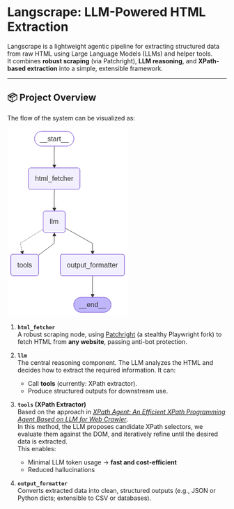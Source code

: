 # Langscrape: LLM-Powered HTML Extraction

Langscrape is a lightweight agentic pipeline for extracting structured data from raw HTML using Large Language Models (LLMs) and helper tools.  
It combines **robust scraping** (via Patchright), **LLM reasoning**, and **XPath-based extraction** into a simple, extensible framework.

---

## 📦 Project Overview

The flow of the system can be visualized as:

![Pipeline Graph](assets/graph.png)

1. **`html_fetcher`**  
   A robust scraping node, using [Patchright](https://github.com/Kaliiiiiiiiii-Vinyzu/patchright-python) (a stealthy Playwright fork) to fetch HTML from **any website**, passing anti-bot protection.

2. **`llm`**  
   The central reasoning component. The LLM analyzes the HTML and decides how to extract the required information. It can:
   - Call **tools** (currently: XPath extractor).
   - Produce structured outputs for downstream use.

3. **`tools` (XPath Extractor)**  
   Based on the approach in [*XPath Agent: An Efficient XPath Programming Agent Based on LLM for Web Crawler*](https://arxiv.org/html/2502.15688v1).  
   In this method, the LLM proposes candidate XPath selectors, we evaluate them against the DOM, and iteratively refine until the desired data is extracted.  
   This enables:
   - Minimal LLM token usage → **fast and cost-efficient**
   - Reduced hallucinations

4. **`output_formatter`**  
   Converts extracted data into clean, structured outputs (e.g., JSON or Python dicts; extensible to CSV or databases).

